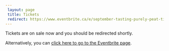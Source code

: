 ```yaml
---
 layout: page
 title: Tickets
 redirect: https://www.eventbrite.ca/e/september-tasting-purely-peat-tickets-12901132635
---
```

 
 Tickets are on sale now and you should be redirected shortly.
 
 Alternatively, you can [click here to go to the Eventbrite page][1].
 
 
 [1]: https://www.eventbrite.ca/e/september-tasting-purely-peat-tickets-12901132635